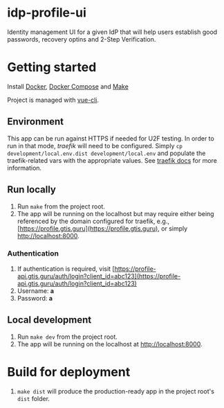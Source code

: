 # idp-profile-ui

Identity management UI for a given IdP that will help users establish good passwords, recovery optins and 2-Step Verification.

# Getting started

Install [Docker](https://docs.docker.com/install), [Docker Compose](https://docs.docker.com/compose/install) and [Make](https://www.gnu.org/software/make)

Project is managed with [vue-cli](https://github.com/vuejs/vue-cli).

## Environment

This app can be run against HTTPS if needed for U2F testing. In order to run in that mode, _traefik_ will need to be configured. Simply `cp development/local.env.dist development/local.env` and populate the traefik-related vars with the appropriate values. See [traefik docs](https://github.com/silinternational/traefik-https-proxy) for more information.

## Run locally

1.  Run `make` from the project root.
1.  The app will be running on the localhost but may require either being referenced by the domain configured for traefik, e.g., [https://profile.gtis.guru](https://profile.gtis.guru), or simply [http://localhost:8000](http://localhost:8000).

### Authentication

1.  If authentication is required, visit [https://profile-api.gtis.guru/auth/login?client_id=abc123](https://profile-api.gtis.guru/auth/login?client_id=abc123)
1.  Username: **a**
1.  Password: **a**

## Local development

1.  Run `make dev` from the project root.
1.  The app will be running on the localhost at [http://localhost:8000](http://localhost:8000).

# Build for deployment

1.  `make dist` will produce the production-ready app in the project root's `dist` folder.

